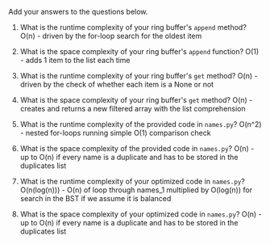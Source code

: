 Add your answers to the questions below.

1. What is the runtime complexity of your ring buffer's `append` method?
O(n) - driven by the for-loop search for the oldest item

2. What is the space complexity of your ring buffer's `append` function?
O(1) - adds 1 item to the list each time

3. What is the runtime complexity of your ring buffer's `get` method?
O(n) - driven by the check of whether each item is a None or not

4. What is the space complexity of your ring buffer's `get` method?
O(n) - creates and returns a new filtered array with the list comprehension

5. What is the runtime complexity of the provided code in `names.py`?
O(n^2) - nested for-loops running simple O(1) comparison check

6. What is the space complexity of the provided code in `names.py`?
O(n) - up to O(n) if every name is a duplicate and has to be stored in the duplicates list

7. What is the runtime complexity of your optimized code in `names.py`?
O(n(log(n))) - O(n) of loop through names_1 multiplied by O(log(n)) for search in the BST if we assume it is balanced

8. What is the space complexity of your optimized code in `names.py`?
O(n) - up to O(n) if every name is a duplicate and has to be stored in the duplicates list